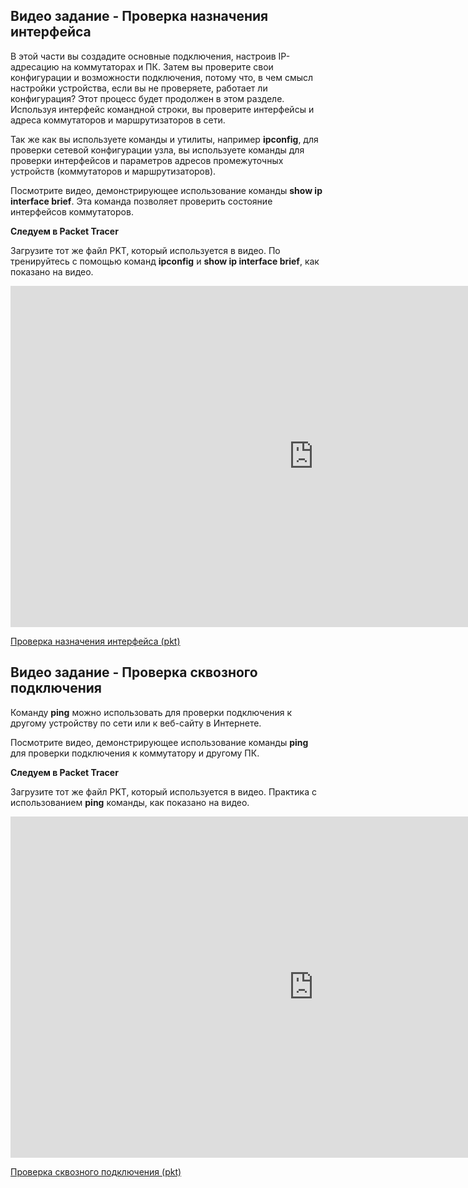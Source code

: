 <!-- verified: agorbachev 03.05.2022 -->

<!-- 2.8.1 -->
## Видео задание - Проверка назначения интерфейса

В этой части вы создадите основные подключения, настроив IP-адресацию на коммутаторах и ПК. Затем вы проверите свои конфигурации и возможности подключения, потому что, в чем смысл настройки устройства, если вы не проверяете, работает ли конфигурация? Этот процесс будет продолжен в этом разделе. Используя интерфейс командной строки, вы проверите интерфейсы и адреса коммутаторов и маршрутизаторов в сети.

Так же как вы используете команды и утилиты, например **ipconfig**, для проверки сетевой конфигурации узла, вы используете команды для проверки интерфейсов и параметров адресов промежуточных устройств (коммутаторов и маршрутизаторов).

Посмотрите видео, демонстрирующее использование команды **show ip interface brief**. Эта команда позволяет проверить состояние интерфейсов коммутаторов.

**Следуем в Packet Tracer**

Загрузите тот же файл PKT, который используется в видео. По тренируйтесь  с помощью  команд **ipconfig** и  **show ip interface brief**, как показано на видео.

<iframe width="970" height="546" src="https://www.youtube.com/embed/CkvRVRcOkls" title="YouTube video player" frameborder="0" allow="accelerometer; autoplay; clipboard-write; encrypted-media; gyroscope; picture-in-picture" allowfullscreen></iframe>


[Проверка назначения интерфейса (pkt)](./assets/2.8.1-video-activity---test-the-interface-assignment.pkt)

<!-- 2.8.2 -->
## Видео задание - Проверка сквозного подключения

Команду **ping** можно использовать для проверки подключения к другому устройству по сети или к веб-сайту в Интернете.

Посмотрите видео, демонстрирующее использование команды **ping** для проверки подключения к коммутатору и другому ПК.

**Следуем в Packet Tracer**

Загрузите тот же файл PKT, который используется в видео. Практика с использованием **ping** команды, как показано на видео.

<iframe width="970" height="546" src="https://www.youtube.com/embed/gex3BaiuQiw" title="YouTube video player" frameborder="0" allow="accelerometer; autoplay; clipboard-write; encrypted-media; gyroscope; picture-in-picture" allowfullscreen></iframe>

[Проверка сквозного подключения (pkt)](./assets/2.8.2-video-activity---test-end-to-end-connectivity.pkt)

